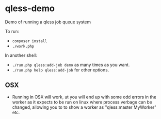 # qless-demo
Demo of running a qless job queue system

To run:

* `composer install`
* `./work.php`

In another shell:

* `./run.php qless:add-job demo` as many times as you want.
* `./run.php help qless:add-job` for other options.

## OSX

* Running in OSX will work, ut you will end up with some odd errors in the worker as it expects to be run on linux where process verbage can be changed, allowing you to to show a worker as "qless:master MyWorker" etc.
